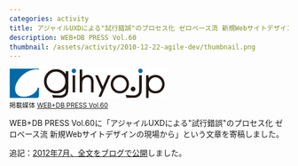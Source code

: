 ```yaml
---
categories: activity
title: アジャイルUXDによる"試行錯誤"のプロセス化 ゼロベース流 新規Webサイトデザインの現場から
description: WEB+DB PRESS Vol.60
thumbnail: /assets/activity/2010-12-22-agile-dev/thumbnail.png
---
```


![](/assets/activity/2013-01-01-smart-devices/gihyojp_logo.png)  
<small>掲載媒体 [WEB+DB PRESS Vol.60](http://gihyo.jp/magazine/wdpress/archive/2011/vol60)</small>

WEB+DB PRESS Vol.60に「アジャイルUXDによる"試行錯誤"のプロセス化 ゼロベース流 新規Webサイトデザインの現場から」という文章を寄稿しました。

追記：[2012年7月、全文をブログで公開](/blog/2012/07/09/agile-development.html)しました。
